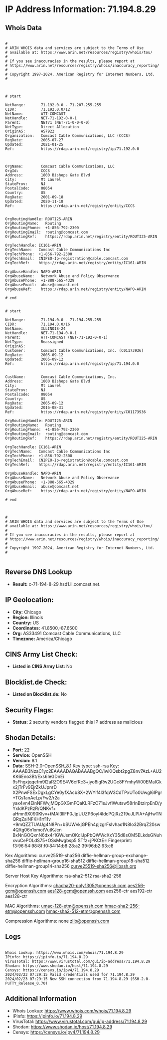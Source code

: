 # IP Address Information: 71.194.8.29

## Whois Data
```

#
# ARIN WHOIS data and services are subject to the Terms of Use
# available at: https://www.arin.net/resources/registry/whois/tou/
#
# If you see inaccuracies in the results, please report at
# https://www.arin.net/resources/registry/whois/inaccuracy_reporting/
#
# Copyright 1997-2024, American Registry for Internet Numbers, Ltd.
#



# start

NetRange:       71.192.0.0 - 71.207.255.255
CIDR:           71.192.0.0/12
NetName:        ATT-COMCAST
NetHandle:      NET-71-192-0-0-1
Parent:         NET71 (NET-71-0-0-0-0)
NetType:        Direct Allocation
OriginAS:       AS7922
Organization:   Comcast Cable Communications, LLC (CCCS)
RegDate:        2005-07-27
Updated:        2021-01-25
Ref:            https://rdap.arin.net/registry/ip/71.192.0.0



OrgName:        Comcast Cable Communications, LLC
OrgId:          CCCS
Address:        1800 Bishops Gate Blvd
City:           Mt Laurel
StateProv:      NJ
PostalCode:     08054
Country:        US
RegDate:        2001-09-18
Updated:        2020-11-18
Ref:            https://rdap.arin.net/registry/entity/CCCS


OrgRoutingHandle: ROUTI25-ARIN
OrgRoutingName:   Routing
OrgRoutingPhone:  +1-856-792-2300 
OrgRoutingEmail:  routing@comcast.com
OrgRoutingRef:    https://rdap.arin.net/registry/entity/ROUTI25-ARIN

OrgTechHandle: IC161-ARIN
OrgTechName:   Comcast Cable Communications Inc
OrgTechPhone:  +1-856-792-2300 
OrgTechEmail:  CNIPEO-Ip-registration@cable.comcast.com
OrgTechRef:    https://rdap.arin.net/registry/entity/IC161-ARIN

OrgAbuseHandle: NAPO-ARIN
OrgAbuseName:   Network Abuse and Policy Observance
OrgAbusePhone:  +1-888-565-4329 
OrgAbuseEmail:  abuse@comcast.net
OrgAbuseRef:    https://rdap.arin.net/registry/entity/NAPO-ARIN

# end


# start

NetRange:       71.194.0.0 - 71.194.255.255
CIDR:           71.194.0.0/16
NetName:        ILLINOIS-24
NetHandle:      NET-71-194-0-0-1
Parent:         ATT-COMCAST (NET-71-192-0-0-1)
NetType:        Reassigned
OriginAS:       
Customer:       Comcast Cable Communications, Inc. (C01173936)
RegDate:        2005-09-12
Updated:        2005-09-12
Ref:            https://rdap.arin.net/registry/ip/71.194.0.0


CustName:       Comcast Cable Communications, Inc.
Address:        1800 Bishops Gate Blvd
City:           Mt Laurel
StateProv:      NJ
PostalCode:     08054
Country:        US
RegDate:        2005-09-12
Updated:        2016-08-31
Ref:            https://rdap.arin.net/registry/entity/C01173936

OrgRoutingHandle: ROUTI25-ARIN
OrgRoutingName:   Routing
OrgRoutingPhone:  +1-856-792-2300 
OrgRoutingEmail:  routing@comcast.com
OrgRoutingRef:    https://rdap.arin.net/registry/entity/ROUTI25-ARIN

OrgTechHandle: IC161-ARIN
OrgTechName:   Comcast Cable Communications Inc
OrgTechPhone:  +1-856-792-2300 
OrgTechEmail:  CNIPEO-Ip-registration@cable.comcast.com
OrgTechRef:    https://rdap.arin.net/registry/entity/IC161-ARIN

OrgAbuseHandle: NAPO-ARIN
OrgAbuseName:   Network Abuse and Policy Observance
OrgAbusePhone:  +1-888-565-4329 
OrgAbuseEmail:  abuse@comcast.net
OrgAbuseRef:    https://rdap.arin.net/registry/entity/NAPO-ARIN

# end



#
# ARIN WHOIS data and services are subject to the Terms of Use
# available at: https://www.arin.net/resources/registry/whois/tou/
#
# If you see inaccuracies in the results, please report at
# https://www.arin.net/resources/registry/whois/inaccuracy_reporting/
#
# Copyright 1997-2024, American Registry for Internet Numbers, Ltd.
#


```
## Reverse DNS Lookup
- **Result:** c-71-194-8-29.hsd1.il.comcast.net.

## IP Geolocation:
- **City:** Chicago
- **Region:** Illinois
- **Country:** US
- **Coordinates:** 41.8500,-87.6500
- **Org:** AS33491 Comcast Cable Communications, LLC
- **Timezone:** America/Chicago

## CINS Army List Check:
- **Listed in CINS Army List:** 
No

## Blocklist.de Check:
- **Listed on Blocklist.de:** 
No

## Security Flags:
- **Status:** 2 security vendors flagged this IP address as malicious

## Shodan Details:
- **Port:** 22
- **Service:** OpenSSH
- **Version:** 8.1
- **Data:** SSH-2.0-OpenSSH_8.1
Key type: ssh-rsa
Key: AAAAB3NzaC1yc2EAAAADAQABAAABgQC/lwKIQsbt2pgZ8nv7AzL+AU2KK6Eno3Bt/Exs6IeGDnEi
9sFhgxjqqefm9l2aRZO9E4V6cfRc3+jyo8igRw2UGc8FYmhyW00EMaIGkx2jTrFv9EjrZkUJpnrD
X2PnwFSExDgxLgCYe0yfXAcb8X+2WYlf4l3fqW3CdTPxUTo0UwgI6IPgr+TGs1anAeLp/Fw2/r2a
yax4vn4EInNFWvjMQpGXGmFQaKLRFzO71sJvfIWutsw58rInBtzirpEnD/yYxIdKPzRzR/QNKvf+
aHmn9X090Klvv+tMAI3llFF0JjpUUZP6oyI4ldcPQjRz219uJLPlA+AjHwTNQRqZalNFKH1rf11v
+9mQZZTUAUg4N8Pn+bSUWvkjGPEh4pjzgrFsIvhao1N8Io32BrqZ20sw4Q/tg06n1xmotVutKJcn
BxNnGOQxnN6dx4r1GWJsmOKdIJpPbQWWcXxY35d8sOM5ELkdsGNuhxvuCePOLdS75+OSsMwgbsp5
STfz+jPKCtE=
Fingerprint: f3:96:54:98:8f:f0:84:14:b8:28:a2:39:96:b2:63:c8

Kex Algorithms:
	curve25519-sha256
	diffie-hellman-group-exchange-sha256
	diffie-hellman-group16-sha512
	diffie-hellman-group18-sha512
	diffie-hellman-group14-sha256
	curve25519-sha256@libssh.org

Server Host Key Algorithms:
	rsa-sha2-512
	rsa-sha2-256

Encryption Algorithms:
	chacha20-poly1305@openssh.com
	aes256-gcm@openssh.com
	aes128-gcm@openssh.com
	aes256-ctr
	aes192-ctr
	aes128-ctr

MAC Algorithms:
	umac-128-etm@openssh.com
	hmac-sha2-256-etm@openssh.com
	hmac-sha2-512-etm@openssh.com

Compression Algorithms:
	none
	zlib@openssh.com


## Logs
```

Whois Lookup: https://www.whois.com/whois/71.194.8.29
IPinfo: https://ipinfo.io/71.194.8.29
VirusTotal: https://www.virustotal.com/gui/ip-address/71.194.8.29
Shodan: https://www.shodan.io/host/71.194.8.29
Censys: https://censys.io/ipv4/71.194.8.29
2024/02/23 07:29:15 Valid credentials used for 71.194.8.29
2024/02/23 07:29:15 New SSH connection from 71.194.8.29 (SSH-2.0-PuTTY_Release_0.70)

```
## Additional Information
- Whois Lookup: https://www.whois.com/whois/71.194.8.29
- IPinfo: https://ipinfo.io/71.194.8.29
- VirusTotal: https://www.virustotal.com/gui/ip-address/71.194.8.29
- Shodan: https://www.shodan.io/host/71.194.8.29
- Censys: https://censys.io/ipv4/71.194.8.29

